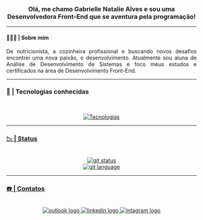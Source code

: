 <div align='center'>
<h3>Olá, me chamo Gabrielle Natalie Alves e sou uma Desenvolvedora Front-End que se aventura pela programação!</h3>
</div>

---
#### 👩🏻‍💻 | Sobre mim
<p align='justify'>
De nutricionista, a cozinheira profissional e buscando novos desafios encontrei uma nova paixão, o desenvolvimento. Atualmente sou aluna de Análise de Desenvolvimento de Sistemas e foco meus estudos e certificados na área de Desenvolvimento Front-End.
</p>

---

### 🌟 | Tecnologias conhecidas
<br>

<div>
<p align='center'>
  <a href="https://skillicons.dev">
<img src="https://skillicons.dev/icons?i=js,html,css,scss,vscode,windows" alt='Tecnologias'>  
</div>
    
---
### 📉 |  Status
<br>
<div align='center'>
  <img src='https://github-readme-stats.vercel.app/api?username=gabinatalie&show_icons=true&theme=tokyonight' alt='git status'>
  <br>
  <img src='https://github-readme-stats.vercel.app/api/top-langs/?username=gabinatalie&size_weight=1&count_weight=0&layout=donut&theme=tokyonight' alt='git language'>
</div>

---

### ☎️ | Contatos 
<br>
<div align='center'>
<a href="mailto: gabi-natalie@hotmail.com"><img src="https://img.shields.io/badge/Microsoft_Outlook-0078D4?logo=microsoft-outlook&logoColor=white&style=for-the-badge" alt='outlook logo'>
<a href='https://www.linkedin.com/in/gabriellenataliealves/' target="_blank"><img src='https://img.shields.io/badge/LinkedIn-0A66C2?logo=linkedin&logoColor=white&style=for-the-badge' alt='linkedin logo'>
<a href='http://www.intagram.com/gueibi/' target='_blank'><img src='https://img.shields.io/badge/Instagram-E4405F?logo=instagram&logoColor=white&style=for-the-badge' alt='intagram logo'>
</div>
